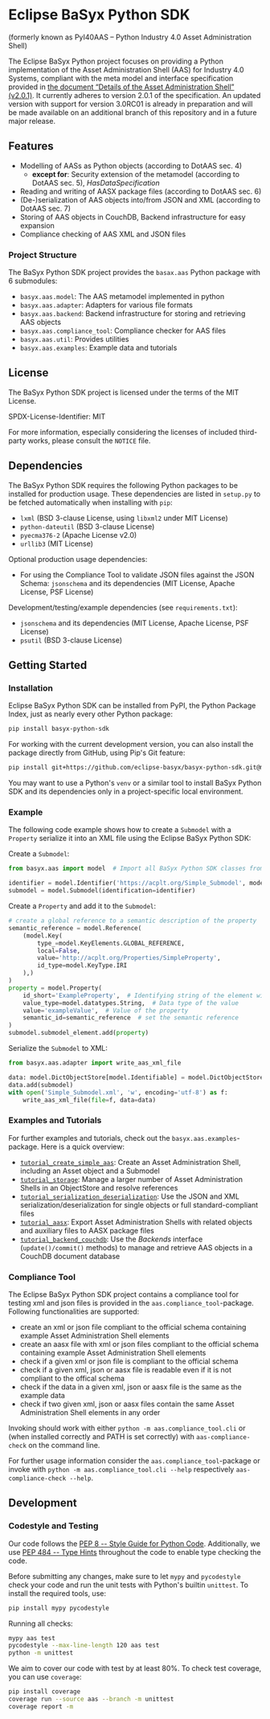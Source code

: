 # Eclipse BaSyx Python SDK

(formerly known as PyI40AAS – Python Industry 4.0 Asset Administration Shell)

The Eclipse BaSyx Python project focuses on providing a Python implementation of the Asset Administration Shell (AAS) for Industry 4.0 Systems,
compliant with the meta model and interface specification provided in
[the document “Details of the Asset Administration Shell” (v2.0.1)](https://www.plattform-i40.de/IP/Redaktion/DE/Downloads/Publikation/Details_of_the_Asset_Administration_Shell_Part1_V2.html).
It currently adheres to version 2.0.1 of the specification.
An updated version with support for version 3.0RC01 is already in preparation and will be made available on an additional branch of this repository and in a future major release.

## Features

* Modelling of AASs as Python objects (according to DotAAS sec. 4)
    * **except for**: Security extension of the metamodel (according to DotAAS sec. 5), *HasDataSpecification*
* Reading and writing of AASX package files (according to DotAAS sec. 6)
* (De-)serialization of AAS objects into/from JSON and XML (according to DotAAS sec. 7) 
* Storing of AAS objects in CouchDB, Backend infrastructure for easy expansion 
* Compliance checking of AAS XML and JSON files


### Project Structure

The BaSyx Python SDK project provides the `basax.aas` Python package with 6 submodules:

* `basyx.aas.model`: The AAS metamodel implemented in python
* `basyx.aas.adapter`: Adapters for various file formats 
* `basyx.aas.backend`: Backend infrastructure for storing and retrieving AAS objects
* `basyx.aas.compliance_tool`: Compliance checker for AAS files
* `basyx.aas.util`: Provides utilities
* `basyx.aas.examples`: Example data and tutorials


## License

The BaSyx Python SDK project is licensed under the terms of the MIT License.

SPDX-License-Identifier: MIT

For more information, especially considering the licenses of included third-party works, please consult the `NOTICE`
file.


## Dependencies

The BaSyx Python SDK requires the following Python packages to be installed for production usage. These dependencies are listed in
`setup.py` to be fetched automatically when installing with `pip`:
* `lxml` (BSD 3-clause License, using `libxml2` under MIT License)
* `python-dateutil` (BSD 3-clause License)
* `pyecma376-2` (Apache License v2.0)
* `urllib3` (MIT License)

Optional production usage dependencies:
* For using the Compliance Tool to validate JSON files against the JSON Schema: `jsonschema` and its
dependencies (MIT License, Apache License, PSF License)

Development/testing/example dependencies (see `requirements.txt`):
* `jsonschema` and its dependencies (MIT License, Apache License, PSF License)
* `psutil` (BSD 3-clause License)


## Getting Started

### Installation

Eclipse BaSyx Python SDK can be installed from PyPI, the Python Package Index, just as nearly every other Python package:
```bash
pip install basyx-python-sdk
``` 

For working with the current development version, you can also install the package directly from GitHub, using Pip's Git feature:
```bash
pip install git+https://github.com/eclipse-basyx/basyx-python-sdk.git@main
```

You may want to use a Python's `venv` or a similar tool to install BaSyx Python SDK and its dependencies only in a project-specific local environment. 


### Example

The following code example shows how to create a `Submodel` with a `Property` serialize it into an XML file using the
Eclipse BaSyx Python SDK:

Create a `Submodel`:
```python
from basyx.aas import model  # Import all BaSyx Python SDK classes from the model package

identifier = model.Identifier('https://acplt.org/Simple_Submodel', model.IdentifierType.IRI)
submodel = model.Submodel(identification=identifier)
```

Create a `Property` and add it to the `Submodel`:
```python
# create a global reference to a semantic description of the property
semantic_reference = model.Reference(
    (model.Key(
        type_=model.KeyElements.GLOBAL_REFERENCE,
        local=False,
        value='http://acplt.org/Properties/SimpleProperty',
        id_type=model.KeyType.IRI
    ),)
)
property = model.Property(
    id_short='ExampleProperty',  # Identifying string of the element within the submodel namespace
    value_type=model.datatypes.String,  # Data type of the value
    value='exampleValue',  # Value of the property
    semantic_id=semantic_reference  # set the semantic reference
)
submodel.submodel_element.add(property)
```

Serialize the `Submodel` to XML:
```python
from basyx.aas.adapter import write_aas_xml_file

data: model.DictObjectStore[model.Identifiable] = model.DictObjectStore()
data.add(submodel)
with open('Simple_Submodel.xml', 'w', encoding='utf-8') as f:
    write_aas_xml_file(file=f, data=data)
```


### Examples and Tutorials

For further examples and tutorials, check out the `basyx.aas.examples`-package. Here is a quick overview:

* [`tutorial_create_simple_aas`](./basyx/aas/examples/tutorial_create_simple_aas.py): Create an Asset Administration Shell, including an Asset object and a Submodel
* [`tutorial_storage`](./basyx/aas/examples/tutorial_storage.py): Manage a larger number of Asset Administration Shells in an ObjectStore and resolve references
* [`tutorial_serialization_deserialization`](./basyx/aas/examples/tutorial_serialization_deserialization.py): Use the JSON and XML serialization/deserialization for single objects or full standard-compliant files
* [`tutorial_aasx`](./basyx/aas/examples/tutorial_aasx.py): Export Asset Administration Shells with related objects and auxiliary files to AASX package files
* [`tutorial_backend_couchdb`](./basyx/aas/examples/tutorial_backend_couchdb.py): Use the *Backends* interface (`update()/commit()` methods) to manage and retrieve AAS objects in a CouchDB document database


### Compliance Tool

The Eclipse BaSyx Python SDK project contains a compliance tool for testing xml and json files is provided in the 
`aas.compliance_tool`-package. Following functionalities are supported:

* create an xml or json file compliant to the official schema containing example Asset Administration Shell elements
* create an aasx file with xml or json files compliant to the official schema containing example Asset Administration 
Shell elements
* check if a given xml or json file is compliant to the official schema
* check if a given xml, json or aasx file is readable even if it is not compliant to the offical schema
* check if the data in a given xml, json or aasx file is the same as the example data
* check if two given xml, json or aasx files contain the same Asset Administration Shell elements in any order 

Invoking should work with either `python -m aas.compliance_tool.cli` or (when installed correctly and PATH is set 
correctly) with `aas-compliance-check` on the command line.

For further usage information consider the `aas.compliance_tool`-package or invoke with 
`python -m aas.compliance_tool.cli --help` respectively `aas-compliance-check --help`.

## Development

### Codestyle and Testing

Our code follows the [PEP 8 -- Style Guide for Python Code](https://www.python.org/dev/peps/pep-0008/).
Additionally, we use [PEP 484 -- Type Hints](https://www.python.org/dev/peps/pep-0484/) throughout the code to enable type checking the code.

Before submitting any changes, make sure to let `mypy` and `pycodestyle` check your code and run the unit tests with
Python's builtin `unittest`. To install the required tools, use:
```bash
pip install mypy pycodestyle
```

Running all checks:
```bash
mypy aas test
pycodestyle --max-line-length 120 aas test
python -m unittest
```

We aim to cover our code with test by at least 80%. To check test coverage, you can use `coverage`:

```bash
pip install coverage
coverage run --source aas --branch -m unittest
coverage report -m
```
